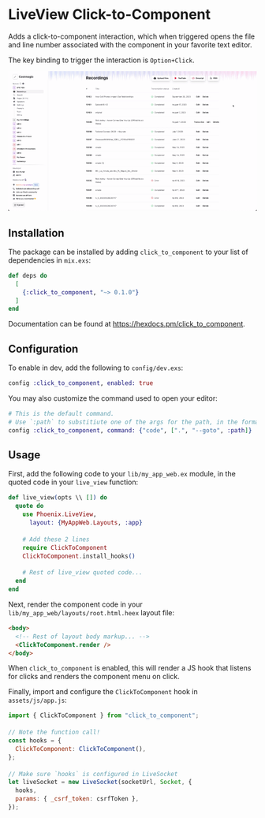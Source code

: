 # LiveView Click-to-Component

Adds a click-to-component interaction, which when triggered opens the file and line number associated with the component in your favorite text editor.

The key binding to trigger the interaction is `Option+Click`.

![Demo](./priv/demo.gif)

## Installation

The package can be installed by adding `click_to_component` to your list of dependencies in `mix.exs`:

```elixir
def deps do
  [
    {:click_to_component, "~> 0.1.0"}
  ]
end
```

Documentation can be found at <https://hexdocs.pm/click_to_component>.

## Configuration

To enable in dev, add the following to `config/dev.exs`:

```elixir
config :click_to_component, enabled: true
```

You may also customize the command used to open your editor:

```elixir
# This is the default command.
# Use `:path` to substitiute one of the args for the path, in the format `file:line`
config :click_to_component, command: {"code", [".", "--goto", :path]}
```

## Usage

First, add the following code to your `lib/my_app_web.ex` module, in the quoted code in your `live_view` function:

```elixir
def live_view(opts \\ []) do
  quote do
    use Phoenix.LiveView,
      layout: {MyAppWeb.Layouts, :app}

    # Add these 2 lines
    require ClickToComponent
    ClickToComponent.install_hooks()

    # Rest of live_view quoted code...
  end
end
```

Next, render the component code in your `lib/my_app_web/layouts/root.html.heex` layout file:

```html
<body>
  <!-- Rest of layout body markup... -->
  <ClickToComponent.render />
</body>
```

When `click_to_component` is enabled, this will render a JS hook that listens for clicks and renders the component menu on click.

Finally, import and configure the `ClickToComponent` hook in `assets/js/app.js`:

```js
import { ClickToComponent } from "click_to_component";

// Note the function call!
const hooks = {
  ClickToComponent: ClickToComponent(),
};

// Make sure `hooks` is configured in LiveSocket
let liveSocket = new LiveSocket(socketUrl, Socket, {
  hooks,
  params: { _csrf_token: csrfToken },
});
```

